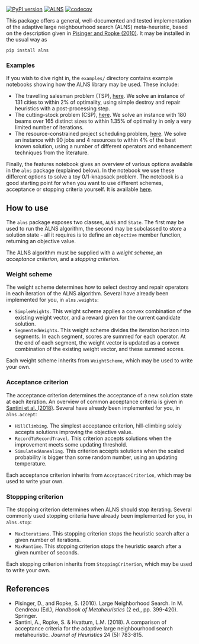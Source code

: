 [![PyPI version](https://badge.fury.io/py/alns.svg)](https://badge.fury.io/py/alns)
[![ALNS](https://github.com/N-Wouda/ALNS/actions/workflows/alns.yml/badge.svg)](https://github.com/N-Wouda/ALNS/actions/workflows/alns.yml)
[![codecov](https://codecov.io/gh/N-Wouda/ALNS/branch/master/graph/badge.svg)](https://codecov.io/gh/N-Wouda/ALNS)

This package offers a general, well-documented and tested
implementation of the adaptive large neighbourhood search (ALNS)
meta-heuristic, based on the description given in [Pisinger and Ropke
(2010)][1]. It may be installed in the usual way as
```
pip install alns
```

### Examples
If you wish to dive right in, the `examples/` directory contains example notebooks
showing how the ALNS library may be used. These include:

- The travelling salesman problem (TSP), [here][2]. We solve an
  instance of 131 cities to within 2% of optimality, using simple
  destroy and repair heuristics with a post-processing step.
- The cutting-stock problem (CSP), [here][4]. We solve an instance with
  180 beams over 165 distinct sizes to within 1.35% of optimality in
  only a very limited number of iterations.
- The resource-constrained project scheduling problem, [here][6]. We solve an
  instance with 90 jobs and 4 resources to within 4% of the best known solution,
  using a number of different operators and enhancement techniques from the 
  literature.

Finally, the features notebook gives an overview of various options available 
in the `alns` package (explained below). In the notebook we use these different
options to solve a toy 0/1-knapsack problem. The notebook is a good starting
point for when you want to use different schemes, acceptance or stopping criteria 
yourself. It is available [here][5].

## How to use
The `alns` package exposes two classes, `ALNS` and `State`. The first
may be used to run the ALNS algorithm, the second may be subclassed to
store a solution state - all it requires is to define an `objective`
member function, returning an objective value.

The ALNS algorithm must be supplied with a _weight scheme_, an _acceptance
criterion_, and a _stopping criterion_.

### Weight scheme
The weight scheme determines how to select destroy and repair operators in each
iteration of the ALNS algorithm. Several have already been implemented for you,
in `alns.weights`:

- `SimpleWeights`. This weight scheme applies a convex combination of the 
   existing weight vector, and a reward given for the current candidate 
   solution.
- `SegmentedWeights`. This weight scheme divides the iteration horizon into
   segments. In each segment, scores are summed for each operator. At the end
   of each segment, the weight vector is updated as a convex combination of 
   the existing weight vector, and these summed scores.

Each weight scheme inherits from `WeightScheme`, which may be used to write 
your own.

### Acceptance criterion
The acceptance criterion determines the acceptance of a new solution state at
each iteration. An overview of common acceptance criteria is given in
[Santini et al. (2018)][3]. Several have already been implemented for you, in
`alns.accept`:

- `HillClimbing`. The simplest acceptance criterion, hill-climbing solely
  accepts solutions improving the objective value.
- `RecordToRecordTravel`. This criterion accepts solutions when the improvement
  meets some updating threshold.
- `SimulatedAnnealing`. This criterion accepts solutions when the
  scaled probability is bigger than some random number, using an
  updating temperature.

Each acceptance criterion inherits from `AcceptanceCriterion`, which may be used
to write your own.

### Stoppping criterion
The stopping criterion determines when ALNS should stop iterating. Several 
commonly used stopping criteria have already been implemented for you, in
`alns.stop`:

- `MaxIterations`. This stopping criterion stops the heuristic search after a
  given number of iterations.
- `MaxRuntime`. This stopping criterion stops the heuristic search after a given
  number of seconds.

Each stopping criterion inherits from `StoppingCriterion`, which may be used to
write your own.

## References
- Pisinger, D., and Ropke, S. (2010). Large Neighborhood Search. In M.
  Gendreau (Ed.), _Handbook of Metaheuristics_ (2 ed., pp. 399-420).
  Springer.
- Santini, A., Ropke, S. & Hvattum, L.M. (2018). A comparison of
  acceptance criteria for the adaptive large neighbourhood search
  metaheuristic. *Journal of Heuristics* 24 (5): 783-815.

[1]: http://orbit.dtu.dk/en/publications/large-neighborhood-search(61a1b7ca-4bf7-4355-96ba-03fcdf021f8f).html
[2]: https://github.com/N-Wouda/ALNS/blob/master/examples/travelling_salesman_problem.ipynb
[3]: https://link.springer.com/article/10.1007%2Fs10732-018-9377-x
[4]: https://github.com/N-Wouda/ALNS/blob/master/examples/cutting_stock_problem.ipynb
[5]: https://github.com/N-Wouda/ALNS/blob/master/examples/alns_features.ipynb
[6]: https://github.com/N-Wouda/ALNS/blob/master/examples/resource_constrained_project_scheduling_problem.ipynb
